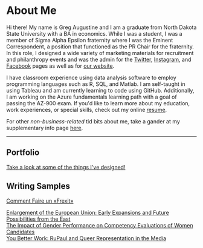 # About Me

Hi there! My name is Greg Augustine and I am a graduate from North Dakota State University with a BA in economics. While I was a student, I was a member of Sigma Alpha Epsilon fraternity where I was the Eminent Correspondent, a position that functioned as the PR Chair for the fraternity. In this role, I designed a wide variety of marketing materials for recruitment and philanthropy events and was the admin for the [Twitter](https://twitter.com/saendsu), [Instagram](https://www.instagram.com/saendsu/), and [Facebook](https://www.facebook.com/SAEatNDSU/) pages as well as for [our website](http://www.sae-ndsu.com).

I have classroom experience using data analysis software to employ programming languages such as R, SQL, and Matlab. I am self-taught in using Tableau and am currently learning to code using GitHub. Additionally, I am working on the Azure fundamentals learning path with a goal of passing the AZ-900 exam.  If you'd like to learn more about my education, work experiences, or special skills, check out my online [resume](resume.md).

For other *non-business-related* tid bits about me, take a gander at my supplementary info page [here](extra_info.md).

---------

## Portfolio
[Take a look at some of the things I've designed!](portfolio.md)  

## Writing Samples
[Comment Faire un «Frexit»](frexit.pdf)  

[Enlargement of the European Union: Early Expansions and Future Possibilities from the East](eu-enlargement.pdf)  
[The Impact of Gender Performance on Competency Evaluations of Women Candidates](research-design.pdf)  
[You Better Work: RuPaul and Queer Representation in the Media](rupaul.pdf)  
